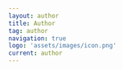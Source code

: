 ```yaml
---
layout: author
title: Author
tag: author
navigation: true
logo: 'assets/images/icon.png'
current: author
---
```




